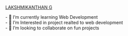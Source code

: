 
<a href="https://www.linkedin.com/in/lakshmikanthan-g-90bba4213/">[LAKSHMIKANTHAN G](https://user-images.githubusercontent.com/84187173/236677459-f48900d2-3ba4-4b0b-b5ff-61620f6b961b.png)</a>
<br>


​-​ 🚀 I’m currently learning Web Development 
<br>
​-​ 🔭 I’m Interested in project realted to web development
<br>
​-​ 👯 I’m looking to collaborate on fun projects 
<br>



